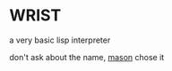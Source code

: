 # WRIST

a very basic lisp interpreter

don't ask about the name, [mason](https://snwy.me) chose it
